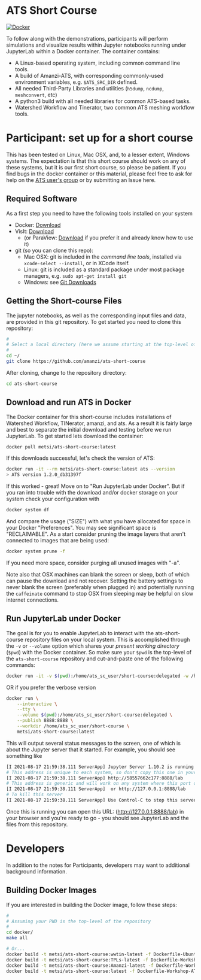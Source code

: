 # ATS Short Course

[![Docker](https://github.com/amanzi/ats-short-course/actions/workflows/docker-test.yml/badge.svg?branch=main)](https://github.com/amanzi/ats-short-course/actions/workflows/docker-test.yml)

To follow along with the demonstrations, participants will perform simulations and visualize results within Jupyter notebooks running under JupyterLab within a Docker container.  The container contains:

* A Linux-based operating system, including common command line tools.
* A build of Amanzi-ATS, with corresponding commonly-used environment variables, e.g. `$ATS_SRC_DIR` defined.
* All needed Third-Party Libraries and utilities (`h5dump`, `ncdump`, `meshconvert`, etc)
* A python3 build with all needed libraries for common ATS-based tasks.
* Watershed Workflow and Tinerator, two common ATS meshing workflow tools.

# Participant: set up for a short course

This has been tested on Linux, Mac OSX, and, to a lesser extent, Windows systems.  The expectation is that this short course should work on any of these systems, but it is our first short course, so please be patient.  If you find bugs in the docker container or this material, please feel free to ask for help on the [ATS user's group](mailto:ats-users@googlegroups.com) or by submitting an Issue here.

## Required Software
As a first step you need to have the following tools installed on your system

* Docker: [Download](https://www.docker.com/get-started)
* VisIt: [Download](https://wci.llnl.gov/simulation/computer-codes/visit/executables)
  * (or ParaView: [Download](https://www.paraview.org/download/) if you prefer it and already know how to use it)
* git (so you can clone this repo):
  * Mac OSX: git is included in the _command line tools_, installed via `xcode-select --install`, or in XCode itself.
  * Linux: git is included as a standard package under most package managers, e.g. `sudo apt-get install git`
  * Windows: see [Git Downloads](https://github.com/git-guides/install-git)

## Getting the Short-course Files

The jupyter notebooks, as well as the corresponding input files and data, are provided in this git repository. To get started you need to clone this repository:

```sh
#
# Select a local directory (here we assume starting at the top-level of your home directory)
#
cd ~/
git clone https://github.com/amanzi/ats-short-course
```

After cloning, change to the repository directory:

``` sh
cd ats-short-course
```

## Download and run ATS in Docker

The Docker container for this short-course includes installations of Watershed Workflow, TINerator, amanzi, and ats.  As a result it is fairly large and best to separate the initial download and testing before we run JupyterLab.  To get started lets download the container:


``` sh
docker pull metsi/ats-short-course:latest
```

If this downloads successful, let's check the version of ATS:

``` sh
docker run -it --rm metsi/ats-short-course:latest ats --version
> ATS version 1.2.0_db31397f
```

If this worked - great!  Move on to "Run JupyterLab under Docker".  But if you ran into trouble with the download and/or docker storage on your system check your configuration with 

``` sh
docker system df
```

And compare the usage ("SIZE") with what you have allocated for space in your Docker "Preferences".  You may see significant space is "RECLAIMABLE".  As a start consider pruning the image layers that aren't connected to images that are being used:

``` sh
docker system prune -f 
```

If you need more space, consider purging all unused images with "-a".

Note also that OSX machines can blank the screen or sleep, both of which can pause the download and not recover.  Setting the battery settings to never blank the screen (preferably when plugged in) and potentially running the ``caffeinate`` command to stop OSX from sleeping may be helpful on slow internet connections.

## Run JupyterLab under Docker

The goal is for you to enable JupyterLab to interact with the ats-short-course repository files on your local system.  This is accomplished through the `-v` or `--volume` option which shares your _present working directory_ (`$pwd`) with the Docker container.  So make sure your `$pwd` is the top-level of the `ats-short-course` repository and cut-and-paste one of the following commands:

```sh
docker run -it -v $(pwd):/home/ats_sc_user/short-course:delegated -w /home/ats_sc_user/short-course -p 8888:8888 metsi/ats-short-course:latest
```

OR if you prefer the verbose version

```sh
docker run \
    --interactive \
    --tty \
    --volume $(pwd):/home/ats_sc_user/short-course:delegated \
    --publish 8888:8888 \
    --workdir /home/ats_sc_user/short-course \
    metsi/ats-short-course:latest
```

This will output several status messages to the screen, one of which is about the Jupyter server that it started.  For example, you should see something like 

``` sh
[I 2021-08-17 21:59:38.111 ServerApp] Jupyter Server 1.10.2 is running at:
# This address is unique to each system, so don't copy this one in your case
[I 2021-08-17 21:59:38.111 ServerApp] http://58557662c177:8888/lab
# This address is generic and will work on any system where this port on local host has not been allocated to another process
[I 2021-08-17 21:59:38.111 ServerApp]  or http://127.0.0.1:8888/lab
# To kill this server
[I 2021-08-17 21:59:38.111 ServerApp] Use Control-C to stop this server and shut down all kernels (twice to skip confirmation).
```

Once this is running you can open this URL: (http://127.0.0.1:8888/lab) in your browser and you're ready to go - you should see JupyterLab and the files from this repository.

# Developers

In addition to the notes for Participants, developers may want to additional background information.

## Building Docker Images

If you are interested in building the Docker image, follow these steps:

```sh
#
# Assuming your PWD is the top-level of the repository
#
cd docker/
make all

# Or...
docker build -t metsi/ats-short-course:wwtin-latest -f Dockerfile-Ubuntu-WW+TIN ./
docker build -t metsi/ats-short-course:TPLs-latest -f Dockerfile-Workshop-TPLs ./
docker build -t metsi/ats-short-course:Amanzi-latest -f Dockerfile-Workshop-Amanzi ./
docker build -t metsi/ats-short-course:latest -f Dockerfile-Workshop-ATS ./

```
